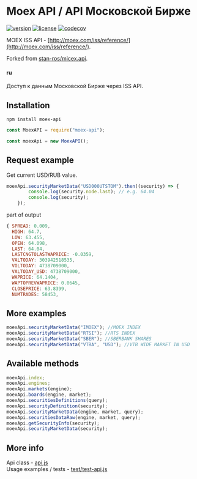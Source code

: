 # Moex API / API Московской Бирже

[![version](https://img.shields.io/npm/v/moex-api.svg)](https://www.npmjs.com/package/moex-api)
[![license](https://img.shields.io/npm/l/moex-api.svg)](https://www.npmjs.com/package/moex-api)
[![codecov](https://codecov.io/gh/timmson/moex-api/branch/master/graph/badge.svg)](https://codecov.io/gh/timmson/moex-api)

MOEX ISS API - [http://moex.com/iss/reference/](http://moex.com/iss/reference/).

Forked from [stan-ros/micex.api](https://github.com/stan-ros/micex.api).

#### ru
Доступ к данным Московской Бирже через ISS API.

## Installation
`npm install moex-api`

```js
const MoexAPI = require("moex-api");

const moexApi = new MoexAPI();
```

## Request example

Get current USD/RUB value.

```js
moexApi.securityMarketData("USD000UTSTOM").then((security) => {
        console.log(security.node.last); // e.g. 64.04
        console.log(security);
    });
```

part of output
```js
{ SPREAD: 0.009,
  HIGH: 64.7,
  LOW: 63.455,
  OPEN: 64.098,
  LAST: 64.04,
  LASTCNGTOLASTWAPRICE: -0.0359,
  VALTODAY: 303942518535,
  VOLTODAY: 4738709000,
  VALTODAY_USD: 4738709000,
  WAPRICE: 64.1404,
  WAPTOPREVWAPRICE: 0.0645,
  CLOSEPRICE: 63.8399,
  NUMTRADES: 58453,
```

## More examples

```js
moexApi.securityMarketData("IMOEX"); //MOEX INDEX
moexApi.securityMarketData("RTSI"); //RTS INDEX
moexApi.securityMarketData("SBER"); //SBERBANK SHARES
moexApi.securityMarketData("VTBA", "USD"); //VTB WIDE MARKET IN USD
```

## Available methods

```js
moexApi.index;
moexApi.engines;
moexApi.markets(engine);
moexApi.boards(engine, market);
moexApi.securitiesDefinitions(query);
moexApi.securityDefinition(security);
moexApi.securityMarketData(engine, market, query);
moexApi.securitiesDataRaw(engine, market, query);
moexApi.getSecurityInfo(security);
moexApi.securityMarketData(security);
```

## More info

Api class - [api.js](api.js)  
Usage examples / tests - [test/test-api.js](test/test-api.js)
